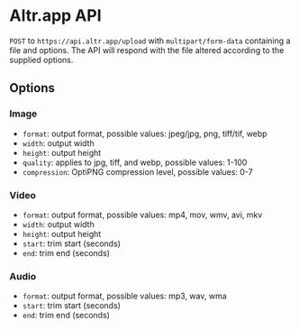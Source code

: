 # Altr.app API

`POST` to `https://api.altr.app/upload` with `multipart/form-data` containing a file and options. The API will respond with the file altered according to the supplied options.

## Options

### Image

- `format`: output format, possible values: jpeg/jpg, png, tiff/tif, webp
- `width`: output width
- `height`: output height
- `quality`: applies to jpg, tiff, and webp, possible values: 1-100
- `compression`: OptiPNG compression level, possible values: 0-7

### Video

- `format`: output format, possible values: mp4, mov, wmv, avi, mkv
- `width`: output width
- `height`: output height
- `start`: trim start (seconds)
- `end`: trim end (seconds)

### Audio

- `format`: output format, possible values: mp3, wav, wma
- `start`: trim start (seconds)
- `end`: trim end (seconds)
